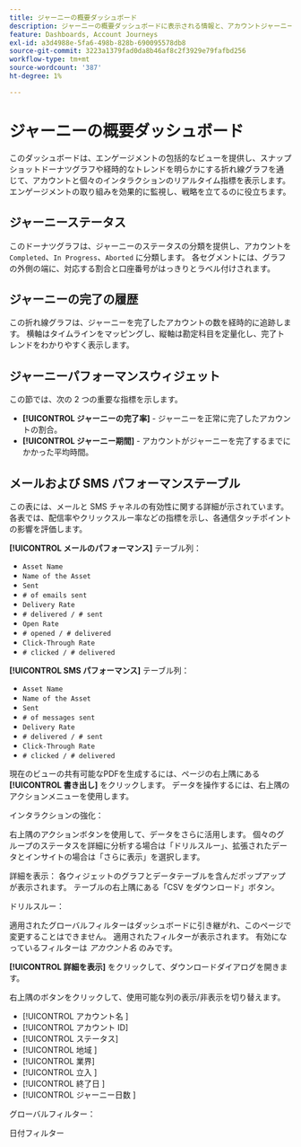 ```yaml
---
title: ジャーニーの概要ダッシュボード
description: ジャーニーの概要ダッシュボードに表示される情報と、アカウントジャーニー戦略のモニタリングと管理に役立つ方法について説明します。
feature: Dashboards, Account Journeys
exl-id: a3d4988e-5fa6-498b-828b-690095578db8
source-git-commit: 3223a1379fad0da8b46af8c2f3929e79fafbd256
workflow-type: tm+mt
source-wordcount: '387'
ht-degree: 1%

---
```


# ジャーニーの概要ダッシュボード

このダッシュボードは、エンゲージメントの包括的なビューを提供し、スナップショットドーナツグラフや経時的なトレンドを明らかにする折れ線グラフを通じて、アカウントと個々のインタラクションのリアルタイム指標を表示します。 エンゲージメントの取り組みを効果的に監視し、戦略を立てるのに役立ちます。

## ジャーニーステータス

このドーナツグラフは、ジャーニーのステータスの分類を提供し、アカウントを `Completed`、`In Progress`、`Aborted` に分類します。 各セグメントには、グラフの外側の端に、対応する割合と口座番号がはっきりとラベル付けされます。

## ジャーニーの完了の履歴

この折れ線グラフは、ジャーニーを完了したアカウントの数を経時的に追跡します。 横軸はタイムラインをマッピングし、縦軸は勘定科目を定量化し、完了トレンドをわかりやすく表示します。

## ジャーニーパフォーマンスウィジェット

この節では、次の 2 つの重要な指標を示します。

* **[!UICONTROL ジャーニーの完了率]** - ジャーニーを正常に完了したアカウントの割合。
* **[!UICONTROL ジャーニー期間]** - アカウントがジャーニーを完了するまでにかかった平均時間。

## メールおよび SMS パフォーマンステーブル

この表には、メールと SMS チャネルの有効性に関する詳細が示されています。 各表では、配信率やクリックスルー率などの指標を示し、各通信タッチポイントの影響を評価します。

**[!UICONTROL メールのパフォーマンス]** テーブル列：

* `Asset Name`
* `Name of the Asset`
* `Sent`
* `# of emails sent`
* `Delivery Rate`
* `# delivered / # sent`
* `Open Rate`
* `# opened / # delivered`
* `Click-Through Rate`
* `# clicked / # delivered`

**[!UICONTROL SMS パフォーマンス]** テーブル列：

* `Asset Name`
* `Name of the Asset`
* `Sent`
* `# of messages sent`
* `Delivery Rate`
* `# delivered / # sent`
* `Click-Through Rate`
* `# clicked / # delivered`

現在のビューの共有可能なPDFを生成するには、ページの右上隅にある **[!UICONTROL 書き出し]** をクリックします。 データを操作するには、右上隅のアクションメニューを使用します。

インタラクションの強化：

右上隅のアクションボタンを使用して、データをさらに活用します。 個々のグループのステータスを詳細に分析する場合は「ドリルスルー」、拡張されたデータとインサイトの場合は「さらに表示」を選択します。

詳細を表示：
各ウィジェットのグラフとデータテーブルを含んだポップアップが表示されます。
テーブルの右上隅にある「CSV をダウンロード」ボタン。 

ドリルスルー：

適用されたグローバルフィルターはダッシュボードに引き継がれ、このページで変更することはできません。
適用されたフィルターが表示されます。
有効になっているフィルターは _アカウント名_ のみです。

**[!UICONTROL 詳細を表示]** をクリックして、ダウンロードダイアログを開きます。

右上隅のボタンをクリックして、使用可能な列の表示/非表示を切り替えます。

* [!UICONTROL  アカウント名 ]
* [!UICONTROL  アカウント ID]
* [!UICONTROL ステータス]
* [!UICONTROL  地域 ]
* [!UICONTROL 業界]
* [!UICONTROL  立入 ]
* [!UICONTROL  終了日 ]
* [!UICONTROL ジャーニー日数 ]

グローバルフィルター：

日付フィルター
